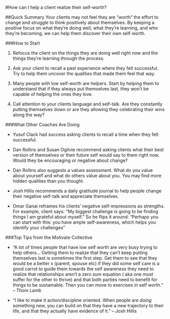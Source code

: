 #How can I help a client realize their self-worth?


##Quick Summary
Your clients may not feel they are “worth” the effort to change and struggle to think positively about themselves. By keeping a positive focus on what they’re doing well, what they’re learning, and who they’re becoming, we can help them discover their own self-worth.



###How to Start

1. Refocus the client on the things they are doing well right now and the things they’re learning through the process.

2. Ask your client to recall a past experience where they felt successful. Try to help them uncover the qualities that made them feel that way.

3. Many people with low self-worth are helpers. Start by helping them to understand that if they always put themselves last, they won’t be capable of helping the ones they love.

4. Call attention to your clients language and self-talk. Are they constantly putting themselves down or are they allowing they celebrating their wins along the way?

###What Other Coaches Are Doing

* Yusuf Clack had success asking clients to recall a time when they felt successful.

* Dan Rollins and Susan Ogilvie recommend asking clients what their best version of themselves or their future self would say to them right now. Would they be encouraging or negative about change?

* Dan Rollins also suggests a values assessment. What do you value about yourself and what do others value about you. You may find more hidden qualities than you thought.

* Josh Hillis recommends a daily gratitude journal to help people change their negative self-talk and appreciate themselves.

* Omar Ganai reframes his clients’ negative self-impressions as strengths. For example, client says: “My biggest challenge is going to be finding things I am grateful about myself.” So he flips it around: “Perhaps you can start with this: you have ample self-awareness, which helps you identify your challenges”

###Top Tips from the Motivate Collective

* “A lot of times people that have low self worth are very busy trying to help others… Getting them to realize that they can’t keep putting themselves last is sometimes the first step. Get them to see that they would be a better x (parent, spouse etc) if they did some self care is a good carrot to guide them towards the self awareness they need to realize that relationships aren’t a zero sum equation ( aka one must suffer for the other to thrive) and that both parties need to benefit for things to be sustainable. Then you can move to exercises in self worth.” – Thom Lamb

* “I like to make it action/discipline oriented. When people are *doing* something new, you can build on that they have a new trajectory to their life, and that they actually have evidence of it.” – Josh Hillis
